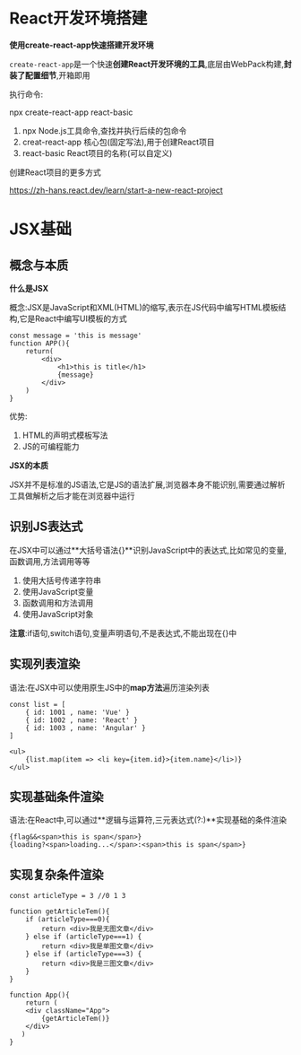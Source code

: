 # React开发环境搭建

**使用create-react-app快速搭建开发环境**

`create-react-app`是一个快速**创建React开发环境的工具**,底层由WebPack构建,**封装了配置细节**,开箱即用

执行命令:

npx create-react-app react-basic

1. npx Node.js工具命令,查找并执行后续的包命令
2. creat-react-app 核心包(固定写法),用于创建React项目
3. react-basic React项目的名称(可以自定义)

创建React项目的更多方式

https://zh-hans.react.dev/learn/start-a-new-react-project

# JSX基础

## 概念与本质

**什么是JSX**

概念:JSX是JavaScript和XML(HTML)的缩写,表示在JS代码中编写HTML模板结构,它是React中编写UI模板的方式

```react
const message = 'this is message'
function APP(){
    return(
    	<div>
        	<h1>this is title</h1>
            {message}
        </div>
    )
}
```

优势:

1. HTML的声明式模板写法
2. JS的可编程能力

**JSX的本质**

JSX并不是标准的JS语法,它是JS的语法扩展,浏览器本身不能识别,需要通过解析工具做解析之后才能在浏览器中运行

## 识别JS表达式

在JSX中可以通过**大括号语法{}**识别JavaScript中的表达式,比如常见的变量,函数调用,方法调用等等

1. 使用大括号传递字符串
2. 使用JavaScript变量
3. 函数调用和方法调用
4. 使用JavaScript对象

**注意**:if语句,switch语句,变量声明语句,不是表达式,不能出现在{}中

## 实现列表渲染

语法:在JSX中可以使用原生JS中的**map方法**遍历渲染列表

```react
const list = [
    { id: 1001 , name: 'Vue' }
    { id: 1002 , name: 'React' }
    { id: 1003 , name: 'Angular' }
]
```

```react
<ul>
	{list.map(item => <li key={item.id}>{item.name}</li>)}
</ul>
```

## 实现基础条件渲染

语法:在React中,可以通过**逻辑与运算符,三元表达式(?:)**实现基础的条件渲染

```react
{flag&&<span>this is span</span>}
{loading?<span>loading...</span>:<span>this is span</span>}
```

## 实现复杂条件渲染

```react
const articleType = 3 //0 1 3

function getArticleTem(){
    if (articleType===0){
        return <div>我是无图文章</div>
    } else if (articleType===1) {
        return <div>我是单图文章</div>
    } else if (articleType===3) {
        return <div>我是三图文章</div>
    }
}

function App(){
    return (
    <div className="App">
   		{getArticleTem()}     
    </div>
   )
}
```

